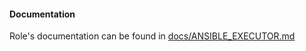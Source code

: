 #### Documentation
Role's documentation can be found in [docs/ANSIBLE_EXECUTOR.md](../../../docs/ANSIBLE_EXECUTOR.md)
